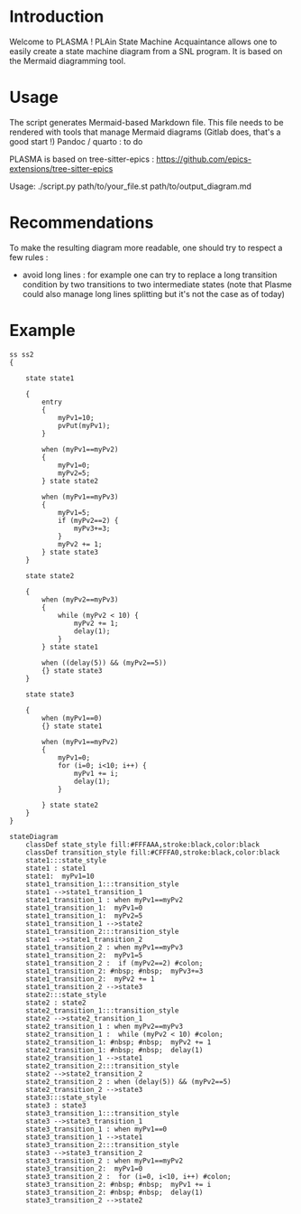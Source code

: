 # Introduction

Welcome to PLASMA ! PLAin State Machine Acquaintance allows one to easily create a state machine diagram from a SNL program. It is based on the Mermaid diagramming tool.

# Usage

The script generates Mermaid-based Markdown file. This file needs to be rendered with tools that manage Mermaid diagrams (Gitlab does, that's a good start !)
Pandoc / quarto : to do

PLASMA is based on tree-sitter-epics : https://github.com/epics-extensions/tree-sitter-epics

Usage: ./script.py path/to/your_file.st path/to/output_diagram.md

# Recommendations

To make the resulting diagram more readable, one should try to respect a few rules :
- avoid long lines : for example one can try to replace a long transition condition by two transitions to two intermediate states (note that Plasme could also manage long lines splitting but it's not the case as of today)

# Example

```
ss ss2
{

    state state1

    {
		entry
		{
			myPv1=10;
			pvPut(myPv1);
		}

		when (myPv1==myPv2)
		{
			myPv1=0;
			myPv2=5;
		} state state2

		when (myPv1==myPv3)
		{
			myPv1=5;
			if (myPv2==2) {
				myPv3+=3;
			}
			myPv2 += 1;
		} state state3
	}

	state state2

	{
		when (myPv2==myPv3)
		{
			while (myPv2 < 10) {
				myPv2 += 1;
				delay(1);
			}
		} state state1

		when ((delay(5)) && (myPv2==5))
		{} state state3
	}

    state state3

    {
		when (myPv1==0)
		{} state state1

		when (myPv1==myPv2)
		{
			myPv1=0;
			for (i=0; i<10; i++) {
				myPv1 += i;
				delay(1);
			}
			
		} state state2
	}
}
```

```mermaid
stateDiagram
    classDef state_style fill:#FFFAAA,stroke:black,color:black
    classDef transition_style fill:#CFFFA0,stroke:black,color:black
    state1:::state_style
    state1 : state1
    state1:  myPv1=10
    state1_transition_1:::transition_style
    state1 -->state1_transition_1
    state1_transition_1 : when myPv1==myPv2
    state1_transition_1:  myPv1=0
    state1_transition_1:  myPv2=5
    state1_transition_1 -->state2
    state1_transition_2:::transition_style
    state1 -->state1_transition_2
    state1_transition_2 : when myPv1==myPv3
    state1_transition_2:  myPv1=5
    state1_transition_2 :  if (myPv2==2) #colon; 
    state1_transition_2: #nbsp; #nbsp;  myPv3+=3
    state1_transition_2:  myPv2 += 1
    state1_transition_2 -->state3
    state2:::state_style
    state2 : state2
    state2_transition_1:::transition_style
    state2 -->state2_transition_1
    state2_transition_1 : when myPv2==myPv3
    state2_transition_1 :  while (myPv2 < 10) #colon; 
    state2_transition_1: #nbsp; #nbsp;  myPv2 += 1
    state2_transition_1: #nbsp; #nbsp;  delay(1)
    state2_transition_1 -->state1
    state2_transition_2:::transition_style
    state2 -->state2_transition_2
    state2_transition_2 : when (delay(5)) && (myPv2==5)
    state2_transition_2 -->state3
    state3:::state_style
    state3 : state3
    state3_transition_1:::transition_style
    state3 -->state3_transition_1
    state3_transition_1 : when myPv1==0
    state3_transition_1 -->state1
    state3_transition_2:::transition_style
    state3 -->state3_transition_2
    state3_transition_2 : when myPv1==myPv2
    state3_transition_2:  myPv1=0
    state3_transition_2 :  for (i=0, i<10, i++) #colon; 
    state3_transition_2: #nbsp; #nbsp;  myPv1 += i
    state3_transition_2: #nbsp; #nbsp;  delay(1)
    state3_transition_2 -->state2
```
